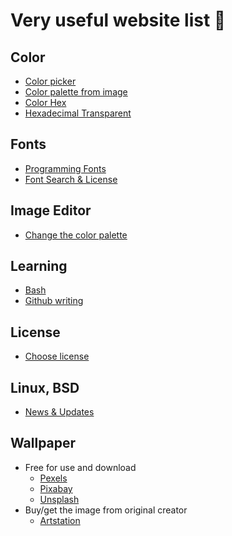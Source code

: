 # Very useful website list 💬

## Color
- [Color picker](https://coolors.co/e6edf3)
- [Color palette from image](https://coolors.co/image-picker)
- [Color Hex](https://www.color-hex.com/)
- [Hexadecimal Transparent](https://gist.github.com/lopspower/03fb1cc0ac9f32ef38f4)

## Fonts
- [Programming Fonts](https://programmingfonts.org)
- [Font Search & License](https://www.fontsquirrel.com)
  
## Image Editor
- [Change the color palette](https://ign.schrodinger-hat.it/)

## Learning
- [Bash](https://tldp.org/HOWTO/Bash-Prompt-HOWTO/)
- [Github writing](https://docs.github.com/en/get-started/writing-on-github/getting-started-with-writing-and-formatting-on-github/basic-writing-and-formatting-syntax#links)
  
## License
- [Choose license](https://choosealicense.com/)

## Linux, BSD
- [News & Updates](https://distrowatch.com/)

## Wallpaper
- Free for use and download
  - [Pexels](https://pexels.com)
  - [Pixabay](https://pixabay.com)
  - [Unsplash](https://unsplash.com)
- Buy/get the image from original creator
  - [Artstation](https://artstation.com)

  




